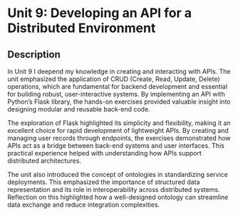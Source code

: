 # Unit 9: Developing an API for a Distributed Environment


## Description

In Unit 9 I deepend my knowledge in creating and interacting with APIs. The unit emphasized the application of CRUD (Create, Read, Update, Delete) operations, which are fundamental for backend development and essential for building robust, user-interactive systems. By implementing an API with Python’s Flask library, the hands-on exercises provided valuable insight into designing modular and reusable back-end code.

The exploration of Flask highlighted its simplicity and flexibility, making it an excellent choice for rapid development of lightweight APIs. By creating and managing user records through endpoints, the exercises demonstrated how APIs act as a bridge between back-end systems and user interfaces. This practical experience helped with understanding how APIs support distributed architectures.

The unit also introduced the concept of ontologies in standardizing service deployments. This emphasized the importance of structured data representation and its role in interoperability across distributed systems. Reflection on this highlighted how a well-designed ontology can streamline data exchange and reduce integration complexities.

